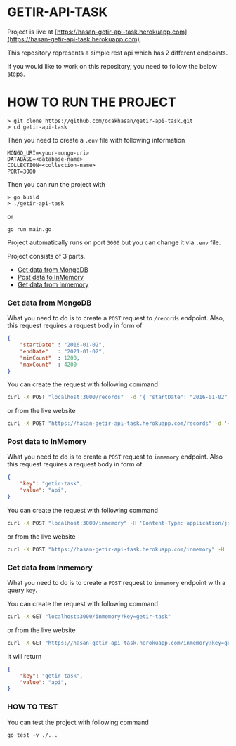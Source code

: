# GETIR-API-TASK

Project is live at [https://hasan-getir-api-task.herokuapp.com](https://hasan-getir-api-task.herokuapp.com).

This repository represents a simple rest api which has 2 different endpoints.

If you would like to work on this repository, you need to follow the below steps.

# HOW TO RUN THE PROJECT
```
> git clone https://github.com/ocakhasan/getir-api-task.git
> cd getir-api-task
```

Then you need to create a `.env` file with following information
```
MONGO_URI=<your-mongo-uri>
DATABASE=<database-name>
COLLECTION=<collection-name>
PORT=3000
```
Then you can run the project with 
```
> go build
> ./getir-api-task
```
or 
```
go run main.go
```

Project automatically runs on port `3000` but you can change it via `.env` file.

Project consists of 3 parts.

- [Get data from MongoDB](#get-data-from-mongodb)
- [Post data to InMemory](#post-data-to-inmemory)
- [Get data from Inmemory](#get-data-from-inmemory)


### Get data from MongoDB
What you need to do is to create a `POST` request to `/records` endpoint. Also, this request requires a request body in form of 
```json
{
    "startDate" : "2016-01-02",
    "endDate"   : "2021-01-02",
    "minCount"  : 1200,
    "maxCount"  : 4200
}

```

You can create the request with following command
```bash
curl -X POST "localhost:3000/records"  -d '{ "startDate": "2016-01-02", "endDate": "2021-01-02", "minCount": 1200, "maxCount": 4200}' -H 'Content-Type: application/json'
```
or from the live website
```bash
curl -X POST "https://hasan-getir-api-task.herokuapp.com/records" -d '{ "startDate": "2016-01-02", "endDate": "2021-01-02", "minCount": 1200, "maxCount": 4200}' -H 'Content-Type: application/json' 
```

### Post data to InMemory
What you need to do is to create a `POST` request to `inmemory` endpoint. Also this request requires a request body in form of
```json
{
	"key": "getir-task",
	"value": "api",
}
```

You can create the request with following command
```bash
curl -X POST "localhost:3000/inmemory" -H 'Content-Type: application/json' -d '{ "key": "getir-task", "value": "api"}'
```
or from the live website
```bash
curl -X POST "https://hasan-getir-api-task.herokuapp.com/inmemory" -H 'Content-Type: application/json' -d '{ "key": "getir-task", "value": "api"}'
```

### Get data from Inmemory
What you need to do is to create a `POST` request to `inmemory` endpoint with a query `key`. 

You can create the request with following command
```bash
curl -X GET "localhost:3000/inmemory?key=getir-task" 
```
or from the live website
```bash
curl -X GET "https://hasan-getir-api-task.herokuapp.com/inmemory?key=getir-task" 
```
It will return 
```json
{
	"key": "getir-task",
	"value": "api",
}
```

### HOW TO TEST
You can test the project with following command
```
go test -v ./...
```
